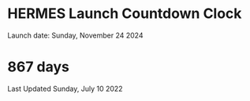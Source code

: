 # HERMES Launch Countdown Clock

Launch date: Sunday, November 24 2024
# 867 days

Last Updated Sunday, July 10 2022